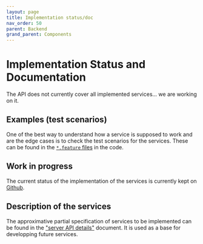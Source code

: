 ```yaml
---
layout: page
title: Implementation status/doc
nav_order: 50
parent: Backend
grand_parent: Components
---
```


# Implementation Status and Documentation

The API does not currently cover all implemented services... we are working on it.

## Examples (test scenarios)

One of the best way to understand how a service is supposed to work and are the edge cases is to check the test scenarios for the services. These can be found in the [`*.feature` files](https://github.com/France-ioi/AlgoreaBackend/search?q=language%3AGherkin&unscoped_q=language%3AGherkin) in the code.

## Work in progress

The current status of the implementation of the services is currently kept on [Github](https://github.com/France-ioi/AlgoreaBackend/projects/1).

## Description of the services

The approximative partial specification of services to be implemented can be found in the ["server API details"](https://docs.google.com/document/d/15Xxmatrs_7my5ioriikL6YgOU4I0sAVcq5ySKinc0Nw/edit#) document. It is used as a base for developping future services.




